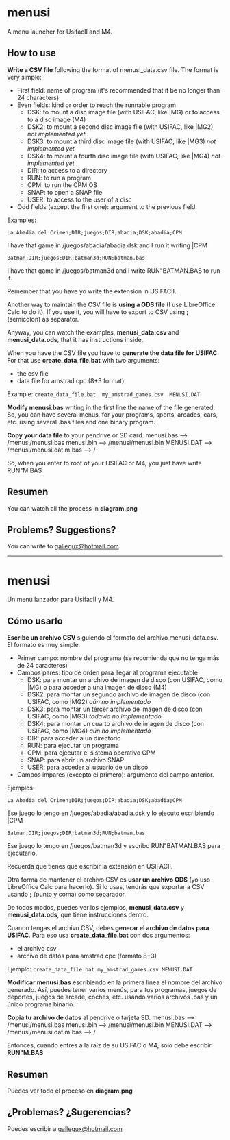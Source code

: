 # menusi
A menu launcher for UsifacII and M4.


## How to use

**Write a CSV file** following the format of menusi_data.csv file. The format is very simple:

- First field: name of program (it's recommended that it be no longer than 24 characters)
- Even fields: kind or order to reach the runnable program
  * DSK: to mount a disc image file (with USIFAC, like |MG) or to access to a disc image (M4)
  * DSK2: to mount a second disc image file (with USIFAC, like |MG2) *not implemented yet*
  * DSK3: to mount a third disc image file (with USIFAC, like |MG3) *not implemented yet*
  * DSK4: to mount a fourth disc image file (with USIFAC, like |MG4) *not implemented yet*
  * DIR: to access to a directory
  * RUN: to run a program
  * CPM: to run the CPM OS
  * SNAP: to open a SNAP file
  * USER: to access to the user of a disc
- Odd fields (except the first one): argument to the previous field.

Examples:

`La Abadia del Crimen;DIR;juegos;DIR;abadia;DSK;abadia;CPM`

I have that game in /juegos/abadia/abadia.dsk and I run it writing |CPM

`Batman;DIR;juegos;DIR;batman3d;RUN;batman.bas`

I have that game in /juegos/batman3d and I write RUN"BATMAN.BAS to run it.

Remember that you have yo write the extension in USIFACII.

Another way to maintain the CSV file is **using a ODS file** (I use LibreOffice Calc to do it).
If you use it, you will have to export to CSV using **;** (semicolon) as separator.

Anyway, you can watch the examples, **menusi_data.csv** and **menusi_data.ods**, that it has instructions inside.

When you have the CSV file you have to **generate the data file for USIFAC**. 
For that use **create_data_file.bat** with two arguments:
- the csv file
- data file for amstrad cpc (8+3 format)

Example:
`create_data_file.bat  my_amstrad_games.csv  MENUSI.DAT`

**Modify menusi.bas** writing in the first line the name of the file generated.
So, you can have several menus, for your programs, sports, arcades, cars, etc. using several .bas files and one binary program.

**Copy your data file** to your pendrive or SD card.
menusi.bas --> /menusi/menusi.bas
menusi.bin --> /menusi/menusi.bin
MENUSI.DAT --> /menusi/menusi.dat
m.bas --> /

So, when you enter to root of your USIFAC or M4, you just have write RUN"M.BAS


## Resumen
You can watch all the process in **diagram.png**


## Problems?  Suggestions?
You can write to gallegux@hotmail.com

-------------------------------------------------------------------


# menusi
Un menú lanzador para UsifacII y M4.


## Cómo usarlo

**Escribe un archivo CSV** siguiendo el formato del archivo menusi_data.csv. El formato es muy simple:

- Primer campo: nombre del programa (se recomienda que no tenga más de 24 caracteres)
- Campos pares: tipo de orden para llegar al programa ejecutable
  * DSK: para montar un archivo de imagen de disco (con USIFAC, como |MG) o para acceder a una imagen de disco (M4)
  * DSK2: para montar un segundo archivo de imagen de disco (con USIFAC, como |MG2) *aún no implementado*
  * DSK3: para montar un tercer archivo de imagen de disco (con USIFAC, como |MG3) *todavía no implementado*
  * DSK4: para montar un cuarto archivo de imagen de disco (con USIFAC, como |MG4) *aún no implementado*
  * DIR: para acceder a un directorio
  * RUN: para ejecutar un programa
  * CPM: para ejecutar el sistema operativo CPM
  * SNAP: para abrir un archivo SNAP
  * USER: para acceder al usuario de un disco
- Campos impares (excepto el primero): argumento del campo anterior.

Ejemplos:

`La Abadia del Crimen;DIR;juegos;DIR;abadia;DSK;abadia;CPM`

Ese juego lo tengo en /juegos/abadia/abadia.dsk y lo ejecuto escribiendo |CPM

`Batman;DIR;juegos;DIR;batman3d;RUN;batman.bas`

Ese juego lo tengo en /juegos/batman3d y escribo RUN"BATMAN.BAS para ejecutarlo.

Recuerda que tienes que escribir la extensión en USIFACII.

Otra forma de mantener el archivo CSV es **usar un archivo ODS** (yo uso LibreOffice Calc para hacerlo).
Si lo usas, tendrás que exportar a CSV usando **;** (punto y coma) como separador.

De todos modos, puedes ver los ejemplos, **menusi_data.csv** y **menusi_data.ods**, que tiene instrucciones dentro.

Cuando tengas el archivo CSV, debes **generar el archivo de datos para USIFAC**.
Para eso usa **create_data_file.bat** con dos argumentos:
- el archivo csv
- archivo de datos para amstrad cpc (formato 8+3)

Ejemplo:
`create_data_file.bat my_amstrad_games.csv MENUSI.DAT`

**Modificar menusi.bas** escribiendo en la primera línea el nombre del archivo generado.
Así, puedes tener varios menús, para tus programas, juegos de deportes, juegos de arcade, coches, etc. usando varios archivos .bas y un único programa binario.

**Copia tu archivo de datos** al pendrive o tarjeta SD.
menusi.bas --> /menusi/menusi.bas
menusi.bin --> /menusi/menusi.bin
MENUSI.DAT --> /menusi/menusi.dat
m.bas --> /

Entonces, cuando entres a la raíz de su USIFAC o M4, solo debe escribir **RUN"M.BAS**


## Resumen
Puedes ver todo el proceso en **diagram.png**


## ¿Problemas? ¿Sugerencias?
Puedes escribir a gallegux@hotmail.com
